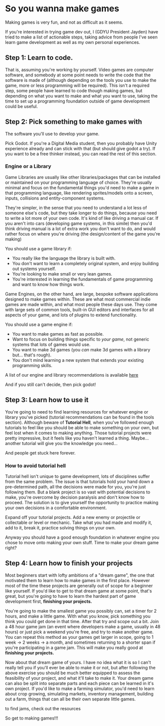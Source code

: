 # So you wanna make games

Making games is very fun, and not as difficult as it seems.

If you're interested in trying game dev out, I (GDYU President Jayden) have tried to make a list of actionable steps, taking advice from people I've seen learn game development as well as my own personal experiences. 

## Step 1: Learn to code.
That is, assuming you're working by yourself. Video games are computer software, and somebody at some point needs to write the code that the software is made of (although depending on the tools you use to make the game, more or less programming will be required). This isn't a required step, some people have learned to code though making games, but depending on what you want to make and what you want to use, taking the time to set up a programming foundation outside of game development could be useful.


## Step 2: Pick something to make games with
The software you'll use to develop your game.

Pick Godot. If you're a Digital Media student, then you probably have Unity experience already and can stick with that (but should give godot a try). If you want to be a free thinker instead, you can read the rest of this section.


### Engine or a Library 
Game Libraries are usually like other libraries/packages that can be installed or maintained on your programming language of choice. They're usually minimal and focus on the fundamental things you'd need to make a game in that programming language, like rendering sprites/models onto a screen, inputs, collisions and entity-component systems.

They're simpler, in the sense that you need to understand a lot less of someone else's code, but they take longer to do things, because you need to write a lot more of your own code. It's kind of like driving a manual car. If you aren't into cars (developing game systems, in this simile) then you'd think driving manual is a lot of extra work you don't want to do, and would rather focus on where you're driving (the design/content of the game you're making)

You should use a game library if:

- You really like the language the library is built with.
- You don't want to learn a completely original system, and enjoy building out systems yourself.
- You're looking to make small or very lean games.
- You're interested in learning the fundamentals of game programming and want to know how things work.

Game Engines, on the other hand, are large, bespoke software applications designed to make games within. These are what most commercial indie games are made within, and what most people these days use. They come with large sets of common tools, built-in GUI editors and interfaces for all aspects of your game, and lots of plugins to extend functionality.

You should use a game engine if:

- You want to make games as fast as possible.
- Want to focus on building things specific to *your game*, not generic systems that lots of games would use.
- You want to make 3d games (you *can* make 3d games with a library but... that's rough).
- You don't mind learning a new system that extends your existing programming skills.

A list of our engine and library recommendations is available [here](/tools)

And if you still can't decide, then pick godot!

## Step 3: Learn how to use it
You're going to need to find learning resources for whatever engine or library you've picked (tutorial recommendations can be found in the tools section). Although beware of **Tutorial Hell**, when you've followed enough tutorials to feel like you should be able to make something on your own, but feel lost when it comes to making anything. Those tutorial projects were pretty impressive, but it feels like you haven't learned a thing. Maybe... another tutorial will give you the knowledge you need...

And people get stuck here forever.

### How to avoid tutorial hell
Tutorial hell isn't unique to game development, lots of disciplines suffer from the same problem. The issue is that tutorials hold your hand down a pre-determined path, all the decisions were made for you, you're just following them. But a blank project is so vast with potential decisions to make, you're overcome by decision paralysis and don't know how to proceed. The solution is to give yourself the opportunity to practice making your own decisions in a comfortable environment.

Expand off your tutorial projects. Add a new enemy or projectile or collectable or level or mechanic. Take what you had made and modify it, add to it, break it, practice solving things on your own.

Anyway you should have a good enough foundation in whatever engine you chose to move onto making your own stuff. Time to make your dream game right?

## Step 4: Learn how to finish your projects
Most beginners start with lofty ambitions of a "dream game", the one that motivated them to learn how to make games in the first place. However most of the time these projects are generally out of scope for a beginner like yourself. If you'd like to get to that dream game at some point, that's great, but you're going to have to learn the hardest part of game development first, **finishing your projects.**

You're going to make the smallest game you possibly can, set a timer for 2 hours, and make a little game. With what you know, pick something you think you could get done in that time. After that try and scope out a bit. Join a 48 hour game jam (an event where developers make a game, usually in 48 hours) or just pick a weekend you're free, and try to make another game. You can repeat this method as your games get larger in scope, going to 1 week -> 2 weeks -> a month, and sometimes returning to a shorter span if you're participating in a game jam. This will make you really good at **finishing your projects.** 

Now about that dream game of yours. I have no idea what it is so I can't really tell you if you'll ever be able to make it or not, but after following the above exercise you should be much better equipped to assess the feasibility of your project, and what it'll take to make it. Your dream game can also be split into separate parts and each piece can be learned in it's own project. If you'd like to make a farming simulator, you'd need to learn about crop growing, simulating markets, inventory management, building out a farm, things that can all be their own separate little games.

to find jams, check out the resources

So get to making games!!!
